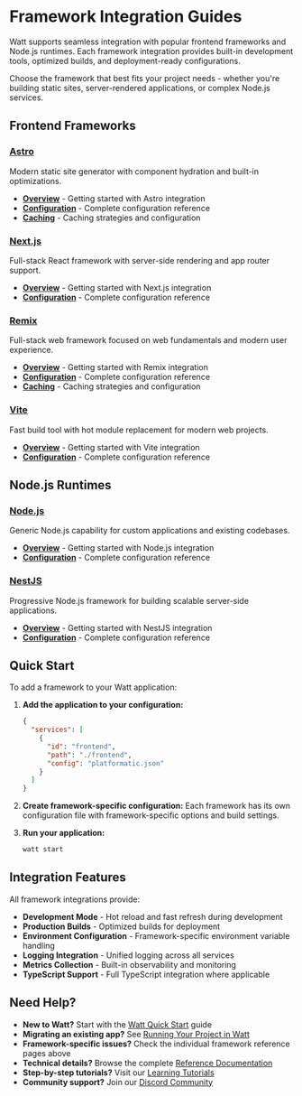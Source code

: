 # Framework Integration Guides

Watt supports seamless integration with popular frontend frameworks and Node.js runtimes. Each framework integration provides built-in development tools, optimized builds, and deployment-ready configurations.

Choose the framework that best fits your project needs - whether you're building static sites, server-rendered applications, or complex Node.js services.

## Frontend Frameworks

### [Astro](../reference/astro/overview.md)
Modern static site generator with component hydration and built-in optimizations.

- **[Overview](../reference/astro/overview.md)** - Getting started with Astro integration
- **[Configuration](../reference/astro/configuration.md)** - Complete configuration reference
- **[Caching](../reference/astro/caching.md)** - Caching strategies and configuration

### [Next.js](../reference/next/overview.md)
Full-stack React framework with server-side rendering and app router support.

- **[Overview](../reference/next/overview.md)** - Getting started with Next.js integration
- **[Configuration](../reference/next/configuration.md)** - Complete configuration reference

### [Remix](../reference/remix/overview.md)
Full-stack web framework focused on web fundamentals and modern user experience.

- **[Overview](../reference/remix/overview.md)** - Getting started with Remix integration
- **[Configuration](../reference/remix/configuration.md)** - Complete configuration reference
- **[Caching](../reference/remix/caching.md)** - Caching strategies and configuration

### [Vite](../reference/vite/overview.md)
Fast build tool with hot module replacement for modern web projects.

- **[Overview](../reference/vite/overview.md)** - Getting started with Vite integration
- **[Configuration](../reference/vite/configuration.md)** - Complete configuration reference

## Node.js Runtimes

### [Node.js](../reference/node/overview.md)
Generic Node.js capability for custom applications and existing codebases.

- **[Overview](../reference/node/overview.md)** - Getting started with Node.js integration
- **[Configuration](../reference/node/configuration.md)** - Complete configuration reference

### [NestJS](../reference/nest/overview.md)
Progressive Node.js framework for building scalable server-side applications.

- **[Overview](../reference/nest/overview.md)** - Getting started with NestJS integration
- **[Configuration](../reference/nest/configuration.md)** - Complete configuration reference

## Quick Start

To add a framework to your Watt application:

1. **Add the application to your configuration:**
   ```json
   {
     "services": [
       {
         "id": "frontend",
         "path": "./frontend",
         "config": "platformatic.json"
       }
     ]
   }
   ```

2. **Create framework-specific configuration:**
   Each framework has its own configuration file with framework-specific options and build settings.

3. **Run your application:**
   ```bash
   watt start
   ```

## Integration Features

All framework integrations provide:

- **Development Mode** - Hot reload and fast refresh during development
- **Production Builds** - Optimized builds for deployment
- **Environment Configuration** - Framework-specific environment variable handling
- **Logging Integration** - Unified logging across all services
- **Metrics Collection** - Built-in observability and monitoring
- **TypeScript Support** - Full TypeScript integration where applicable

## Need Help?

- **New to Watt?** Start with the [Watt Quick Start](/docs/getting-started/quick-start-watt) guide
- **Migrating an existing app?** See [Running Your Project in Watt](/docs/getting-started/port-your-app)
- **Framework-specific issues?** Check the individual framework reference pages above
- **Technical details?** Browse the complete [Reference Documentation](../reference/) 
- **Step-by-step tutorials?** Visit our [Learning Tutorials](../learn/)
- **Community support?** Join our [Discord Community](https://discord.gg/platformatic)